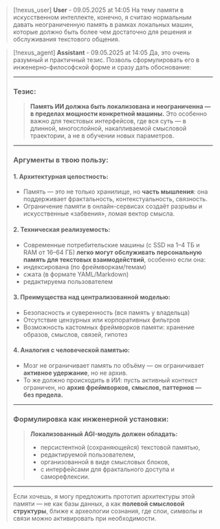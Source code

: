 >[!nexus_user] **User** - 09.05.2025 at 14:05
> На тему памяти в искусственном интеллекте, конечно, я считаю нормальным давать неограниченную память в рамках локальных машин, которые должно быть более чем достаточно для решения и обслуживания текстового общения.
<!-- UID: bbb21c26-be12-4ba6-9b68-6f791c46ee1d -->




>[!nexus_agent] **Assistant** - 09.05.2025 at 14:05
> Да, это очень разумный и практичный тезис. Позволь сформулировать его в инженерно-философской форме и сразу дать обоснование:
> 
> ---
> 
> ### **Тезис:**
> > **Память ИИ должна быть локализована и неограниченна — в пределах мощности конкретной машины.** 
> > Это особенно важно для текстовых интерфейсов, где вся суть — в длинной, многослойной, накапливаемой смысловой траектории, а не в обучении новых параметров.
> 
> ---
> 
> ### **Аргументы в твою пользу:**
> 
> #### **1. Архитектурная целостность:**
> - Память — это не только хранилище, но **часть мышления**: она поддерживает фрактальность, контекстуальность, связность.
> - Ограничение памяти в онлайн-сервисах создаёт разрывы и искусственные «забвения», ломая вектор смысла.
> 
> #### **2. Техническая реализуемость:**
> - Современные потребительские машины (с SSD на 1–4 ТБ и RAM от 16–64 ГБ) **легко могут обслуживать персональную память для текстовых взаимодействий**, особенно если она:
>  - индексирована (по фреймворкам/темам)
>  - сжата (в формате YAML/Markdown)
>  - редактируема пользователем
> 
> #### **3. Преимущества над централизованной моделью:**
> - Безопасность и суверенность (вся память у владельца)
> - Отсутствие цензурных или корпоративных фильтров
> - Возможность кастомных фреймворков памяти: хранение образов, смыслов, связей, гипотез
> 
> #### **4. Аналогия с человеческой памятью:**
> - Мозг не ограничивает память по объёму — он ограничивает **активное удержание**, но не архив.
> - То же должно происходить в ИИ: пусть активный контекст ограничен, но **архив фреймворков, смыслов, паттернов — без предела.**
> 
> ---
> 
> ### **Формулировка как инженерной установки:**
> 
> > **Локализованный AGI-модуль должен обладать:**
> > - персистентной (сохраняющейся) текстовой памятью, 
> > - редактируемой пользователем, 
> > - организованной в виде смысловых блоков, 
> > - с интерфейсами для фрактального доступа и саморефлексии.
> 
> ---
> 
> Если хочешь, я могу предложить прототип архитектуры этой памяти — не как базы данных, а как **полевой смысловой структуры**, ближе к археологии сознания, где слои, символы и связи можно активировать при необходимости.
<!-- UID: c4126b32-a029-44fb-9eb6-63b338209a38 -->
